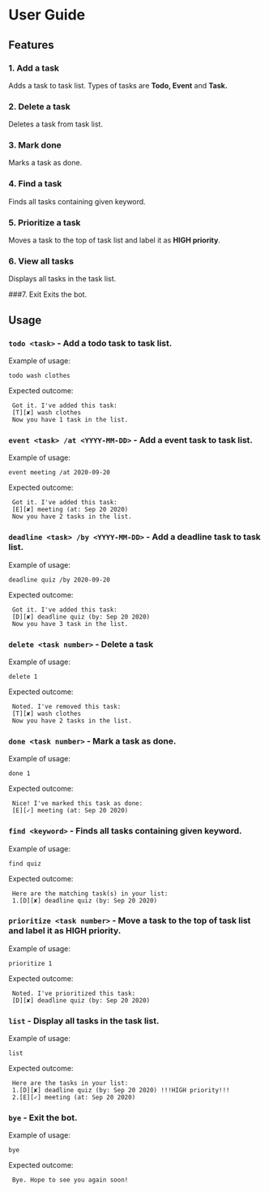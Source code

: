 # User Guide

## Features 

### 1. Add a task 
Adds a task to task list. Types of tasks are **Todo, Event** and **Task.**

### 2. Delete a task
Deletes a task from task list.

### 3. Mark done
Marks a task as done.

### 4. Find a task
Finds all tasks containing given keyword.

### 5. Prioritize a task
Moves a task to the top of task list and label it as **HIGH priority**.

### 6. View all tasks
Displays all tasks in the task list.

###7. Exit
Exits the bot.



## Usage

### `todo <task>` - Add a todo task to task list.

Example of usage: 

`todo wash clothes`

Expected outcome:

```
 Got it. I've added this task:
 [T][✘] wash clothes
 Now you have 1 task in the list.
```

### `event <task> /at <YYYY-MM-DD>` - Add a event task to task list.

Example of usage: 

`event meeting /at 2020-09-20`  

Expected outcome:

```
 Got it. I've added this task:
 [E][✘] meeting (at: Sep 20 2020) 
 Now you have 2 tasks in the list.
```

### `deadline <task> /by <YYYY-MM-DD>` - Add a deadline task to task list.

Example of usage: 

`deadline quiz /by 2020-09-20`

Expected outcome:

```
 Got it. I've added this task:
 [D][✘] deadline quiz (by: Sep 20 2020)
 Now you have 3 task in the list.
```

### `delete <task number>` - Delete a task

Example of usage: 

`delete 1`  

Expected outcome:

```
 Noted. I've removed this task: 
 [T][✘] wash clothes 
 Now you have 2 tasks in the list.
```

### `done <task number>` - Mark a task as done.

Example of usage: 

`done 1`  

Expected outcome:

```
 Nice! I've marked this task as done:
 [E][✓] meeting (at: Sep 20 2020)
 ```

### `find <keyword>` - Finds all tasks containing given keyword.

Example of usage: 

`find quiz`  

Expected outcome:

```
 Here are the matching task(s) in your list: 
 1.[D][✘] deadline quiz (by: Sep 20 2020)
```

### `prioritize <task number>` - Move a task to the top of task list and label it as **HIGH priority**.

Example of usage: 

`prioritize 1`  

Expected outcome:

```
 Noted. I've prioritized this task: 
 [D][✘] deadline quiz (by: Sep 20 2020)
```

### `list` - Display all tasks in the task list.

Example of usage: 

`list`  

Expected outcome:

```
 Here are the tasks in your list:
 1.[D][✘] deadline quiz (by: Sep 20 2020) !!!HIGH priority!!!
 2.[E][✓] meeting (at: Sep 20 2020)
```

### `bye` - Exit the bot.

Example of usage: 

`bye`  

Expected outcome:

```
 Bye. Hope to see you again soon!
```